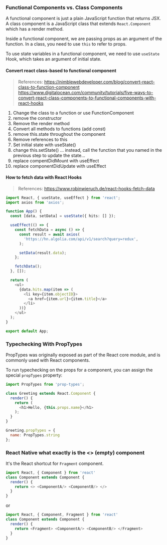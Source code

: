 ### Functional Components vs. Class Components

A functional component is just a plain JavaScript function that returns  JSX. A class component is a JavaScript class that extends `React.Component` which has a render method. 

Inside a functional component, we are passing props as an argument of the function. In a class, you need to use `this` to refer to props.

To use state variables in a functional component, we need to use `useState` Hook, which takes an argument of initial state. 

#### Convert react class-based to functional component

> References:
> https://nimblewebdeveloper.com/blog/convert-react-class-to-function-component
> https://www.digitalocean.com/community/tutorials/five-ways-to-convert-react-class-components-to-functional-components-with-react-hooks

1. Change the class to a function or use FunctionComponent
2. remove the constructor
3. Remove the render method
4. Convert all methods to functions (add const)
5. remove this.state throughout the component
6. Remove references to this
7. Set initial state with useState()
8. change this.setState() … instead, call the function that you named in the previous step to update the state…
9. replace compentDidMount with useEffect
10. replace componentDidUpdate with useEffect


#### How to fetch data with React Hooks

> References:
> https://www.robinwieruch.de/react-hooks-fetch-data


```typescript
import React, { useState, useEffect } from 'react';
import axios from 'axios';

function App() {
  const [data, setData] = useState({ hits: [] });

  useEffect(() => {
    const fetchData = async () => {
      const result = await axios(
        'https://hn.algolia.com/api/v1/search?query=redux',
      );

      setData(result.data);
    };

    fetchData();
  }, []);

  return (
    <ul>
      {data.hits.map(item => (
        <li key={item.objectID}>
          <a href={item.url}>{item.title}</a>
        </li>
      ))}
    </ul>
  );
}

export default App;
```

### Typechecking With PropTypes

PropTypes was originally exposed as part of the React core module, and is commonly used with React components.

To run typechecking on the props for a component, you can assign the special `propTypes` property:

```js
import PropTypes from 'prop-types';

class Greeting extends React.Component {
  render() {
    return (
      <h1>Hello, {this.props.name}</h1>
    );
  }
}

Greeting.propTypes = {
  name: PropTypes.string
};
```

### React Native what exactly is the <> (empty) component

It's the React shortcut for `Fragment` component.
```js
import React, { Component } from 'react'
class Component extends Component {
  render() {
    return <> <ComponentA/> <ComponentB/> </>
  }
}
```
or
```js
import React, { Component, Fragment } from 'react'
class Component extends Component {
  render() {
    return <Fragment> <ComponentA/> <ComponentB/> </Fragment>
  }
}
```
